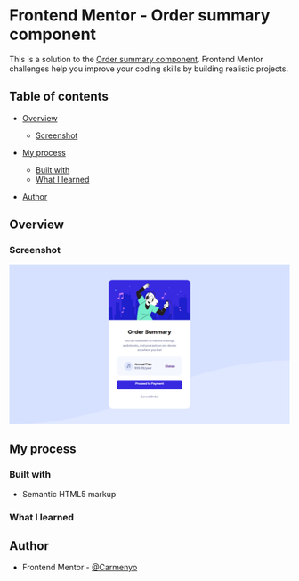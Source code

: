 # Frontend Mentor - Order summary component

This is a solution to the [Order summary component](https://www.frontendmentor.io/challenges/order-summary-component-QlPmajDUj). Frontend Mentor challenges help you improve your coding skills by building realistic projects. 

## Table of contents

- [Overview](#overview)
  - [Screenshot](#screenshot)

- [My process](#my-process)
	- [Built with](#built-with)
	- [What I learned](#what-i-learned)
- [Author](#author)



## Overview

### Screenshot

![Normal](./images/Solution.png)


## My process

### Built with

- Semantic HTML5 markup


### What I learned





## Author

- Frontend Mentor - [@Carmenyo](https://www.frontendmentor.io/profile/Carmenyo)